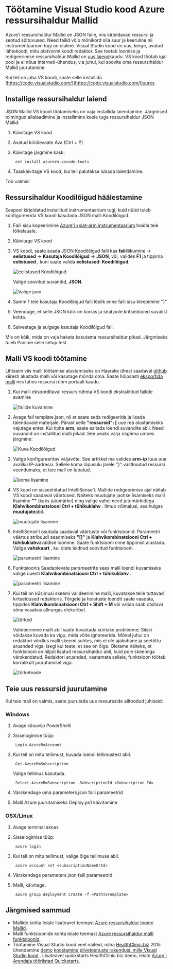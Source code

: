 <properties
   pageTitle="Ressursihaldur mallide kasutamine VS kood | Microsoft Azure'i"
   description="Näitab, kuidas häälestada Visual Studio kood Azure'i ressursihaldur mallide loomiseks."
   services="azure-resource-manager"
   documentationCenter="na"
   authors="cmatskas"
   manager="timlt"
   editor="tysonn"/>

<tags
   ms.service="azure-resource-manager"
   ms.devlang="na"
   ms.topic="get-started-article"
   ms.tgt_pltfrm="na"
   ms.workload="na"
   ms.date="09/26/2016"
   ms.author="chmatsk;tomfitz"/>

# <a name="working-with-azure-resource-manager-templates-in-visual-studio-code"></a>Töötamine Visual Studio kood Azure ressursihaldur Mallid

Azure'i ressursihaldur Mallid on JSON faile, mis kirjeldavad ressursi ja seotud sõltuvused. Need failid võib mõnikord olla suur ja keeruline nii instrumentaarium tugi on oluline. Visual Studio kood on uus, kerge, avatud lähtekoodi, mitu platvormi koodi redaktor. See toetab loomise ja redigeerimise ressursihaldur Mallid on [uus laiend](https://marketplace.visualstudio.com/items?itemName=msazurermtools.azurerm-vscode-tools)kaudu. VS kood töötab igal pool ja ei nõua Interneti-ühendus, v.a juhul, kui soovite oma ressursihaldur Mallid juurutamine.

Kui teil on juba VS koodi, saate selle installida [https://code.visualstudio.com/](https://code.visualstudio.com/)juures.

## <a name="install-the-resource-manager-extension"></a>Installige ressursihaldur laiend

JSON Mallid VS koodi töötamiseks on vaja installida laiendamine. Järgmised toimingud allalaadimine ja installimine keele tuge ressursihaldur JSON Mallid:

1. Käivitage VS kood 
2. Avatud kiirülevaate Ava (Ctrl + P) 
3. Käivitage järgmine käsk: 

        ext install azurerm-vscode-tools

4. Taaskäivitage VS kood, kui teil palutakse lubada laiendamine. 

 Töö valmis!

## <a name="set-up-resource-manager-snippets"></a>Ressursihaldur Koodilõigud häälestamine

Eespool kirjeldatud installitud instrumentaarium tugi, kuid nüüd tuleb konfigureerida VS koodi kasutada JSON malli Koodilõigud.

1. Faili sisu kopeerimine [Azure'i xplat-arm instrumentaarium](https://raw.githubusercontent.com/Azure/azure-xplat-arm-tooling/master/VSCode/armsnippets.json) hoidla teie lõikelauale.
2. Käivitage VS kood 
3. VS koodi, saate avada JSON Koodilõigud faili kas **faili**liikumine -> **eelistused** -> **Kasutaja Koodilõigud** -> **JSON**, või, valides **F1** ja tippima **eelistused** , kuni saate valida **eelistused: Koodilõigud**.

    ![eelistused Koodilõigud](./media/resource-manager-vs-code/preferences-snippets.png)

    Valige soovitud suvandid, **JSON**.

    ![Valige json](./media/resource-manager-vs-code/select-json.png)

4. Samm 1 teie kasutaja Koodilõigud faili lõplik enne faili sisu kleepimine "}" 
5. Veenduge, et selle JSON kõik on korras ja seal pole kritseldused suvalist kohta. 
6. Salvestage ja sulgege kasutaja Koodilõigud fail.

Mis on kõik, mida on vaja hakata kasutama ressursihaldur pikad. Järgmiseks tuleb Panime selle setup test.

## <a name="work-with-template-in-vs-code"></a>Malli VS koodi töötamine

Lihtsaim viis malli töötamise alustamiseks on Haarake ühest saadaval [github](https://github.com/Azure/azure-quickstart-templates) kiiresti alustada malli või kasutage mõnda oma. Saate hõlpsasti [eksportida malli](resource-manager-export-template.md) mis tahes ressursi rühm portaali kaudu. 

1. Kui malli eksporditaval ressursirühma VS koodi ekstraktitud failide avamine

    ![failide kuvamine](./media/resource-manager-vs-code/show-files.png)

2. Avage fail template.json, nii et saate seda redigeerida ja lisada täiendavaid materjale. Pärast selle **"ressursid": [** uue rea alustamiseks vajutage enter. Kui tipite **arm**, saate esitada loendi suvandite abil. Need suvandid on installitud malli pikad. See peaks välja nägema umbes järgmine: 

    ![Kuva Koodilõigud](./media/resource-manager-vs-code/type-snippets.png)

3. Valige konfigureeritav väljavõte. See artikkel ma valides **arm-ip** luua uue avaliku IP-aadressi. Sellele koma lõpusulu järele "}" vastloodud ressursi veendumaks, et teie mall on lubatud.

     ![koma lisamine](./media/resource-manager-vs-code/add-comma.png)

4. VS kood on sisseehitatud IntelliSense'i. Mallide redigeerimise ajal näitab VS koodi saadaval väärtused. Näiteks muutujate jaotise lisamiseks malli lisamine **""** (kaks jutumärke) ning valige vahel need jutumärkidega **Klahvikombinatsiooni Ctrl + tühikuklahv** . Ilmub võimalusi, sealhulgas **muutujate**abil.

    ![muutujate lisamine](./media/resource-manager-vs-code/add-variables.png)

5. IntelliSense'i osutada saadaval väärtuste või funktsioonid. Parameetri väärtus atribuudi seadmiseks **"[]"** ja **Klahvikombinatsiooni Ctrl + tühikuklahv**avaldise loomine. Saate funktsiooni nime tippimist alustada. Valige **vahekaart** , kui olete leidnud soovitud funktsiooni.

    ![parameetri lisamine](./media/resource-manager-vs-code/select-parameters.png)

6. Funktsioonis Saadaolevate parameetrite sees malli loendi kuvamiseks valige uuesti **Klahvikombinatsiooni Ctrl + tühikuklahv** .

    ![parameetri lisamine](./media/resource-manager-vs-code/select-avail-parameters.png)

7. Kui teil on küsimusi skeemi valideerimine malli, kuvatakse teile tuttavad kritseldused redaktoris. Tõrgete ja hoiatuste loendit saate vaadata, tippides **Klahvikombinatsiooni Ctrl + Shift + M** või valida saab otsitava sõna vasakus allnurgas olekuribal.

    ![tõrked](./media/resource-manager-vs-code/errors.png)

    Valideerimine malli abil saate tuvastada süntaks probleeme; Siiski võidakse kuvada ka vigu, mida võite ignoreerida. Mõnel juhul on redaktori võrdlus malli skeemi suhtes, mis ei ole ajakohane ja seetõttu aruanded viga, isegi kui teate, et see on õige. Oletame näiteks, et funktsiooni on hiljuti lisatud ressursihaldur abil, kuid pole skeemiga värskendatud. Redaktori aruanded, vaatamata sellele, funktsioon töötab korralikult juurutamisel viga.

    ![tõrketeade](./media/resource-manager-vs-code/unrecognized-function.png)

## <a name="deploy-your-new-resources"></a>Teie uus ressursid juurutamine

Kui teie mall on valmis, saate juurutada uue ressursside alltoodud juhiseid: 

### <a name="windows"></a>Windows

1. Avage käsuviip PowerShelli 
2. Sisselogimise tüüp: 

        Login-AzureRmAccount 

3. Kui teil on mitu tellimust, kuvada loendi tellimustest abil.

        Get-AzureRmSubscription

    Valige tellimus kasutada.
   
        Select-AzureRmSubscription -SubscriptionId <Subscription Id>

4. Värskendage oma parameters.json faili parameetrid
5. Malli Azure juurutamiseks Deploy.ps1 käivitamine

### <a name="osxlinux"></a>OSX/Linux

1. Avage terminal aknas 
2. Sisselogimise tüüp:

        azure login 

3. Kui teil on mitu tellimust, valige õige tellimuse abil.

        azure account set <subscriptionNameOrId> 

4. Värskendage parameters.json faili parameetrid.
5. Malli, käivitage.

        azure group deployment create -f <PathToTemplate> 

## <a name="next-steps"></a>Järgmised sammud

- Mallide kohta leiate lisateavet teemast [Azure ressursihaldur loome Mallid](resource-group-authoring-templates.md).
- Malli funktsioonide kohta leiate teemast [Azure ressursihaldur malli funktsioonid](resource-group-template-functions.md).
- Töötamine Visual Studio kood veel näiteid, näha [HealthClinic.biz](https://github.com/Microsoft/HealthClinic.biz) 2015 ühendamine [demo](https://blogs.msdn.microsoft.com/visualstudio/2015/12/08/connectdemos-2015-healthclinic-biz/) [koostamine pilveteenuste rakendusi, mille Visual Studio kood](https://github.com/Microsoft/HealthClinic.biz/wiki/Build-cloud-apps-with-Visual-Studio-Code) . Lisateavet quickstarts HealthClinic.biz demo, leiate [Azure'i Arendaja tööriistad Quickstarts](https://github.com/Microsoft/HealthClinic.biz/wiki/Azure-Developer-Tools-Quickstarts).
